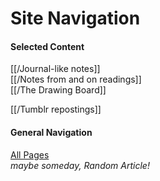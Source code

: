# Site Navigation

#### Selected Content

[[/Journal-like notes]]  
[[/Notes from and on readings]]  
[[/The Drawing Board]]

[[/Tumblr repostings]]

#### General Navigation

[All Pages](/all-pages.html)  
_maybe someday, Random Article!_
